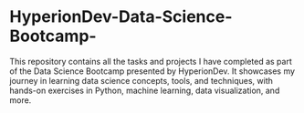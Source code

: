 # HyperionDev-Data-Science-Bootcamp-
This repository contains all the tasks and projects I have completed as part of the Data Science Bootcamp presented by HyperionDev. It showcases my journey in learning data science concepts, tools, and techniques, with hands-on exercises in Python, machine learning, data visualization, and more.

